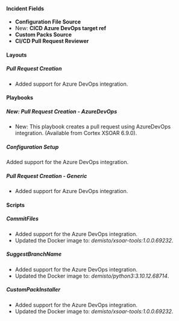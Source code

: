 
#### Incident Fields

- **Configuration File Source**
- New: **CICD Azure DevOps target ref**
- **Custom Packs Source**
- **CI/CD Pull Request Reviewer**

#### Layouts

##### Pull Request Creation

- Added support for Azure DevOps integration.

#### Playbooks

##### New: Pull Request Creation - AzureDevOps

- New: This playbook creates a pull request using AzureDevOps integration. (Available from Cortex XSOAR 6.9.0).
##### Configuration Setup

Added support for the Azure DevOps integration.
##### Pull Request Creation - Generic

- Added support for Azure DevOps integration.

#### Scripts

##### CommitFiles

- Added support for the Azure DevOps integration.
- Updated the Docker image to: *demisto/xsoar-tools:1.0.0.69232*.
##### SuggestBranchName

- Added support for the Azure DevOps integration.
- Updated the Docker image to: *demisto/python3:3.10.12.68714*.
##### CustomPackInstaller

- Added support for the Azure DevOps integration.
- Updated the Docker image to: *demisto/xsoar-tools:1.0.0.69232*.
